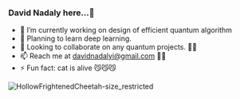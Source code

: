 ###  David Nadaly here...👋

- 🔭 I’m currently working on design of efficient quantum algorithm
- 🌱 Planning to learn deep learning.
- 👯 Looking to collaborate on any quantum projects. 👨‍💻
- 📫 Reach me at davidnadalyi@gmail.com 🍁🍁
- ⚡ Fun fact: cat is alive 😼😼😼


![HollowFrightenedCheetah-size_restricted](https://user-images.githubusercontent.com/115821009/202883315-66d1b542-4f6e-4d74-81c8-d293208d8c9c.gif)
